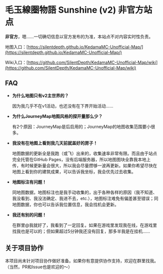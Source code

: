 # 毛玉線圈物語 Sunshine (v2) 非官方站点

**非官方**，嗯……一切确切信息以官方发布的为准，本站点不对内容实时性负责。

地图入口：[https://silentdepth.github.io/KedamaMC-Unofficial-Map/](https://silentdepth.github.io/KedamaMC-Unofficial-Map/)

Wiki入口：[https://github.com/SilentDepth/KedamaMC-Unofficial-Map/wiki](https://github.com/SilentDepth/KedamaMC-Unofficial-Map/wiki)

## FAQ

- **为什么地图只有v2主世界的？**

  因为我几乎不在v1活动，也还没有在下界开始活动……
  
- **为什么JourneyMap地图风格的探开量那么少？**

  有2个原因：JourneyMap是后启用的；JourneyMap的地图收集范围要小很多。

- **我没有在地图上看到我几天前就盖好的房子！**

  地图数据的更新全是我跑（或飞）出来的，收集速率非常有限。而且由于站点完全托管在GitHub Pages，没有后端服务器，所以地图图块全靠我本地上传，有时候更新量会很大，所以我会尽量攒够一波再更新。如果你希望尽快在地图上看到你的建筑成果，可以告诉我坐标，我会优先过去收集。
  
- **地图标注有问题！**

  同地图数据，地图标注也是我手动收集的，出于各种各样的原因（我不知道、我没看到、我没法确定、我进不去，etc.），地图标注难免有偏差甚至错误；同地图数据，你也可以告诉我位置信息，我会找机会更新。
  
- **我还有别的问题！**

  在群里@我就好了，我看到了一定回复。如果在游戏里发现我在线，在游戏里找我也是可以的；但如果超过5分钟我还没有回复，那多半我是在挂机……

## 关于项目协作

本项目尚未针对项目协作做好准备。如果你有意提供协作支持，欢迎在群里找我。（当然，PR和Issue也是欢迎的～）